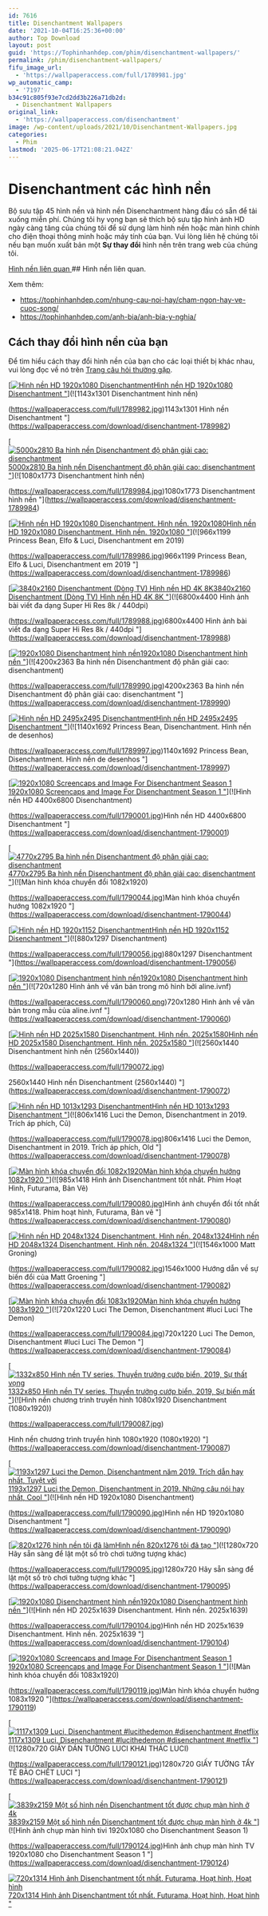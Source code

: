```yaml
---
id: 7616
title: Disenchantment Wallpapers
date: '2021-10-04T16:25:36+00:00'
author: Top Download
layout: post
guid: 'https://Tophinhanhdep.com/phim/disenchantment-wallpapers/'
permalink: /phim/disenchantment-wallpapers/
fifu_image_url:
  - 'https://wallpaperaccess.com/full/1789981.jpg'
wp_automatic_camp:
  - '7197'
b34c91c805f93e7cd2dd3b226a71db2d:
  - Disenchantment Wallpapers
original_link:
  - 'https://wallpaperaccess.com/disenchantment'
image: /wp-content/uploads/2021/10/Disenchantment-Wallpapers.jpg
categories:
  - Phim
lastmod: '2025-06-17T21:08:21.042Z'
---
```

# Disenchantment các hình nền

Bộ sưu tập 45 hình nền và hình nền Disenchantment hàng đầu có sẵn để tải xuống miễn phí. Chúng tôi hy vọng bạn sẽ thích bộ sưu tập hình ảnh HD ngày càng tăng của chúng tôi để sử dụng làm hình nền hoặc màn hình chính cho điện thoại thông minh hoặc máy tính của bạn. Vui lòng liên hệ chúng tôi nếu bạn muốn xuất bản một **Sự thay đổi** hình nền trên trang web của chúng tôi.

[Hình nền liên quan ](#related) ## Hình nền liên quan.

   
 Xem thêm:

   
- <https://tophinhanhdep.com/nhung-cau-noi-hay/cham-ngon-hay-ve-cuoc-song/>
- <https://tophinhanhdep.com/anh-bia/anh-bia-y-nghia/>

## Cách thay đổi hình nền của bạn

Để tìm hiểu cách thay đổi hình nền của bạn cho các loại thiết bị khác nhau, vui lòng đọc về nó trên [Trang câu hỏi thường gặp](https://tophinhanhdep.com/faq/).

  
[[![Hình nền HD 1920x1080 Disenchantment](https://wallpaperaccess.com/full/1789981.jpg)Hình nền HD 1920x1080 Disenchantment "](https://wallpaperaccess.com/download/disenchantment-1789981)](![1143x1301 Disenchantment hình nền)

(https://wallpaperaccess.com/full/1789982.jpg)1143x1301 Hình nền Disenchantment "](https://wallpaperaccess.com/download/disenchantment-1789982)

[[![5000x2810 Ba hình nền Disenchantment độ phân giải cao: disenchantment](https://wallpaperaccess.com/full/1789983.jpg)5000x2810 Ba hình nền Disenchantment độ phân giải cao: disenchantment "](https://wallpaperaccess.com/download/disenchantment-1789983)](![1080x1773 Disenchantment hình nền)

(https://wallpaperaccess.com/full/1789984.jpg)1080x1773 Disenchantment hình nền "](https://wallpaperaccess.com/download/disenchantment-1789984)

[[![Hình nền HD 1920x1080 Disenchantment.  Hình nền.  1920x1080](https://wallpaperaccess.com/full/1789985.jpg)Hình nền HD 1920x1080 Disenchantment. Hình nền. 1920x1080 "](https://wallpaperaccess.com/download/disenchantment-1789985)](![966x1199 Princess Bean, Elfo & Luci, Disenchantment em 2019)

(https://wallpaperaccess.com/full/1789986.jpg)966x1199 Princess Bean, Elfo &amp; Luci, Disenchantment em 2019 "](https://wallpaperaccess.com/download/disenchantment-1789986)

[[![3840x2160 Disenchantment (Dòng TV) Hình nền HD 4K 8K](https://wallpaperaccess.com/full/1789987.jpg)3840x2160 Disenchantment (Dòng TV) Hình nền HD 4K 8K "](https://wallpaperaccess.com/download/disenchantment-1789987)](![6800x4400 Hình ảnh bài viết đa dạng Super Hi Res 8k / 440dpi)

(https://wallpaperaccess.com/full/1789988.jpg)6800x4400 Hình ảnh bài viết đa dạng Super Hi Res 8k / 440dpi "](https://wallpaperaccess.com/download/disenchantment-1789988)

[[![1920x1080 Disenchantment hình nền](https://wallpaperaccess.com/full/1789989.png)1920x1080 Disenchantment hình nền "](https://wallpaperaccess.com/download/disenchantment-1789989)](![4200x2363 Ba hình nền Disenchantment độ phân giải cao: disenchantment)

(https://wallpaperaccess.com/full/1789990.jpg)4200x2363 Ba hình nền Disenchantment độ phân giải cao: disenchantment "](https://wallpaperaccess.com/download/disenchantment-1789990)

[[![Hình nền HD 2495x2495 Disenchantment](https://wallpaperaccess.com/full/1789991.jpg)Hình nền HD 2495x2495 Disenchantment "](https://wallpaperaccess.com/download/disenchantment-1789991)](![1140x1692 Princess Bean, Disenchantment.  Hình nền de desenhos)

(https://wallpaperaccess.com/full/1789997.jpg)1140x1692 Princess Bean, Disenchantment. Hình nền de desenhos "](https://wallpaperaccess.com/download/disenchantment-1789997)

[[![1920x1080 Screencaps and Image For Disenchantment Season 1](https://wallpaperaccess.com/full/1790000.jpg)1920x1080 Screencaps and Image For Disenchantment Season 1 "](https://wallpaperaccess.com/download/disenchantment-1790000)](![Hình nền HD 4400x6800 Disenchantment)

(https://wallpaperaccess.com/full/1790001.jpg)Hình nền HD 4400x6800 Disenchantment "](https://wallpaperaccess.com/download/disenchantment-1790001)

[[![4770x2795 Ba hình nền Disenchantment độ phân giải cao: disenchantment](https://wallpaperaccess.com/full/1790039.jpg)4770x2795 Ba hình nền Disenchantment độ phân giải cao: disenchantment "](https://wallpaperaccess.com/download/disenchantment-1790039)](![Màn hình khóa chuyển đổi 1082x1920)

(https://wallpaperaccess.com/full/1790044.jpg)Màn hình khóa chuyển hướng 1082x1920 "](https://wallpaperaccess.com/download/disenchantment-1790044)

[[![Hình nền HD 1920x1152 Disenchantment](https://wallpaperaccess.com/full/1790047.jpg)Hình nền HD 1920x1152 Disenchantment "](https://wallpaperaccess.com/download/disenchantment-1790047)](![880x1297 Disenchantment)

(https://wallpaperaccess.com/full/1790056.jpg)880x1297 Disenchantment "](https://wallpaperaccess.com/download/disenchantment-1790056)

[[![1920x1080 Disenchantment hình nền](https://wallpaperaccess.com/full/1790058.png)1920x1080 Disenchantment hình nền "](https://wallpaperaccess.com/download/disenchantment-1790058)](![720x1280 Hình ảnh về văn bản trong mô hình bởi aline.ivnf)

(https://wallpaperaccess.com/full/1790060.png)720x1280 Hình ảnh về văn bản trong mẫu của aline.ivnf "](https://wallpaperaccess.com/download/disenchantment-1790060)

[[![Hình nền HD 2025x1580 Disenchantment.  Hình nền.  2025x1580](https://wallpaperaccess.com/full/1790062.jpg)Hình nền HD 2025x1580 Disenchantment. Hình nền. 2025x1580 "](https://wallpaperaccess.com/download/disenchantment-1790062)](![2560x1440 Disenchantment hình nền (2560x1440))

(https://wallpaperaccess.com/full/1790072.jpg)

2560x1440 Hình nền Disenchantment (2560x1440) "](https://wallpaperaccess.com/download/disenchantment-1790072)

[[![Hình nền HD 1013x1293 Disenchantment](https://wallpaperaccess.com/full/1790074.jpg)Hình nền HD 1013x1293 Disenchantment "](https://wallpaperaccess.com/download/disenchantment-1790074)](![806x1416 Luci the Demon, Disenchantment in 2019. Trích áp phích, Cũ)

(https://wallpaperaccess.com/full/1790078.jpg)806x1416 Luci the Demon, Disenchantment in 2019. Trích áp phích, Old "](https://wallpaperaccess.com/download/disenchantment-1790078)

[[![Màn hình khóa chuyển đổi 1082x1920](https://wallpaperaccess.com/full/1790079.png)Màn hình khóa chuyển hướng 1082x1920 "](https://wallpaperaccess.com/download/disenchantment-1790079)](![985x1418 Hình ảnh Disenchantment tốt nhất.  Phim Hoạt Hình, Futurama, Bản Vẽ)

(https://wallpaperaccess.com/full/1790080.jpg)Hình ảnh chuyển đổi tốt nhất 985x1418. Phim hoạt hình, Futurama, Bản vẽ "](https://wallpaperaccess.com/download/disenchantment-1790080)

[[![Hình nền HD 2048x1324 Disenchantment.  Hình nền.  2048x1324](https://wallpaperaccess.com/full/1790081.jpg)Hình nền HD 2048x1324 Disenchantment. Hình nền. 2048x1324 "](https://wallpaperaccess.com/download/disenchantment-1790081)](![1546x1000 Matt Groning)

(https://wallpaperaccess.com/full/1790082.jpg)1546x1000 Hướng dẫn về sự biến đổi của Matt Groening "](https://wallpaperaccess.com/download/disenchantment-1790082)

[[![Màn hình khóa chuyển đổi 1083x1920](https://wallpaperaccess.com/full/1790083.jpg)Màn hình khóa chuyển hướng 1083x1920 "](https://wallpaperaccess.com/download/disenchantment-1790083)](![720x1220 Luci The Demon, Disenchantment #luci Luci The Demon)

(https://wallpaperaccess.com/full/1790084.jpg)720x1220 Luci The Demon, Disenchantment #luci Luci The Demon "](https://wallpaperaccess.com/download/disenchantment-1790084)

[[![1332x850 Hình nền TV series, Thuyền trưởng cướp biển, 2019, Sự thất vọng](https://wallpaperaccess.com/full/1790086.jpg)1332x850 Hình nền TV series, Thuyền trưởng cướp biển, 2019, Sự biến mất "](https://wallpaperaccess.com/download/disenchantment-1790086)](![Hình nền chương trình truyền hình 1080x1920 Disenchantment (1080x1920))

(https://wallpaperaccess.com/full/1790087.jpg)

Hình nền chương trình truyền hình 1080x1920 (1080x1920) "](https://wallpaperaccess.com/download/disenchantment-1790087)

[[![1193x1297 Luci the Demon, Disenchantment năm 2019. Trích dẫn hay nhất, Tuyệt vời](https://wallpaperaccess.com/full/1790088.jpg)1193x1297 Luci the Demon, Disenchantment in 2019. Những câu nói hay nhất, Cool "](https://wallpaperaccess.com/download/disenchantment-1790088)](![Hình nền HD 1920x1080 Disenchantment)

(https://wallpaperaccess.com/full/1790090.jpg)Hình nền HD 1920x1080 Disenchantment "](https://wallpaperaccess.com/download/disenchantment-1790090)

[[![820x1276 hình nền tôi đã làm](https://wallpaperaccess.com/full/1790094.jpg)Hình nền 820x1276 tôi đã tạo "](https://wallpaperaccess.com/download/disenchantment-1790094)](![1280x720 Hãy sẵn sàng để lật một số trò chơi tưởng tượng khác)

(https://wallpaperaccess.com/full/1790095.jpg)1280x720 Hãy sẵn sàng để lật một số trò chơi tưởng tượng khác "](https://wallpaperaccess.com/download/disenchantment-1790095)

[[![1920x1080 Disenchantment hình nền](https://wallpaperaccess.com/full/1790103.png)1920x1080 Disenchantment hình nền "](https://wallpaperaccess.com/download/disenchantment-1790103)](![Hình nền HD 2025x1639 Disenchantment.  Hình nền.  2025x1639)

(https://wallpaperaccess.com/full/1790104.jpg)Hình nền HD 2025x1639 Disenchantment. Hình nền. 2025x1639 "](https://wallpaperaccess.com/download/disenchantment-1790104)

[[![1920x1080 Screencaps and Image For Disenchantment Season 1](https://wallpaperaccess.com/full/1790114.jpg)1920x1080 Screencaps and Image For Disenchantment Season 1 "](https://wallpaperaccess.com/download/disenchantment-1790114)](![Màn hình khóa chuyển đổi 1083x1920)

(https://wallpaperaccess.com/full/1790119.jpg)Màn hình khóa chuyển hướng 1083x1920 "](https://wallpaperaccess.com/download/disenchantment-1790119)

[[![1117x1309 Luci, Disenchantment #lucithedemon #disenchantment #netflix](https://wallpaperaccess.com/full/1790120.jpg)1117x1309 Luci, Disenchantment #lucithedemon #disenchantment #netflix "](https://wallpaperaccess.com/download/disenchantment-1790120)](![1280x720 GIẤY DÁN TƯỜNG LUCI KHAI THÁC LUCI)

(https://wallpaperaccess.com/full/1790121.jpg)1280x720 GIẤY TƯỜNG TẨY TẾ BÀO CHẾT LUCI "](https://wallpaperaccess.com/download/disenchantment-1790121)

[[![3839x2159 Một số hình nền Disenchantment tốt được chụp màn hình ở 4k](https://wallpaperaccess.com/full/1790122.jpg)3839x2159 Một số hình nền Disenchantment tốt được chụp màn hình ở 4k "](https://wallpaperaccess.com/download/disenchantment-1790122)](![Hình ảnh chụp màn hình tivi 1920x1080 cho Disenchantment Season 1)

(https://wallpaperaccess.com/full/1790124.jpg)Hình ảnh chụp màn hình TV 1920x1080 cho Disenchantment Season 1 "](https://wallpaperaccess.com/download/disenchantment-1790124)

[![720x1314 Hình ảnh Disenchantment tốt nhất.  Futurama, Hoạt hình, Hoạt hình](https://wallpaperaccess.com/full/1790125.jpg)720x1314 Hình ảnh Disenchantment tốt nhất. Futurama, Hoạt hình, Hoạt hình "](https://wallpaperaccess.com/download/disenchantment-1790125)
